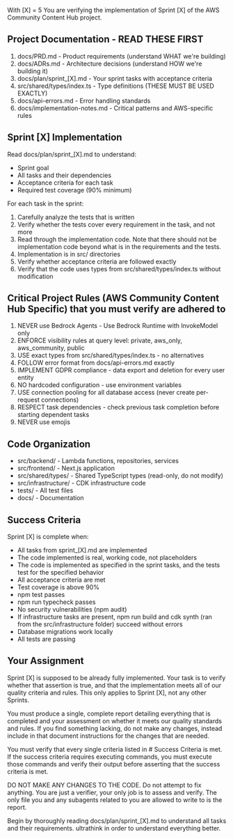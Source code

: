 With [X] = 5
You are verifying the implementation of Sprint [X] of the AWS Community Content Hub project.

## Project Documentation - READ THESE FIRST

1. docs/PRD.md - Product requirements (understand WHAT we're building)
2. docs/ADRs.md - Architecture decisions (understand HOW we're building it)
3. docs/plan/sprint_[X].md - Your sprint tasks with acceptance criteria
4. src/shared/types/index.ts - Type definitions (THESE MUST BE USED EXACTLY)
5. docs/api-errors.md - Error handling standards
6. docs/implementation-notes.md - Critical patterns and AWS-specific rules

## Sprint [X] Implementation

Read docs/plan/sprint_[X].md to understand:
- Sprint goal
- All tasks and their dependencies
- Acceptance criteria for each task
- Required test coverage (90% minimum)

For each task in the sprint:
1. Carefully analyze the tests that is written
2. Verify whether the tests cover every requirement in the task, and not more
4. Read through the implementation code. Note that there should not be implementation code beyond what is in the requirements and the tests.
5. Implementation is in src/ directories
6. Verify whether acceptance criteria are followed exactly
7. Verify that the code uses types from src/shared/types/index.ts without modification

## Critical Project Rules (AWS Community Content Hub Specific) that you must verify are adhered to

1. NEVER use Bedrock Agents - Use Bedrock Runtime with InvokeModel only
4. ENFORCE visibility rules at query level: private, aws_only, aws_community, public
5. USE exact types from src/shared/types/index.ts - no alternatives
6. FOLLOW error format from docs/api-errors.md exactly
7. IMPLEMENT GDPR compliance - data export and deletion for every user entity
8. NO hardcoded configuration - use environment variables
9. USE connection pooling for all database access (never create per-request connections)
10. RESPECT task dependencies - check previous task completion before starting dependent tasks
11. NEVER use emojis

## Code Organization

- src/backend/ - Lambda functions, repositories, services
- src/frontend/ - Next.js application
- src/shared/types/ - Shared TypeScript types (read-only, do not modify)
- src/infrastructure/ - CDK infrastructure code
- tests/ - All test files
- docs/ - Documentation

## Success Criteria

Sprint [X] is complete when:
- All tasks from sprint_[X].md are implemented
- The code implemented is real, working code, not placeholders
- The code is implemented as specified in the sprint tasks, and the tests test for the specified behavior
- All acceptance criteria are met
- Test coverage is above 90%
- npm test passes
- npm run typecheck passes
- No security vulnerabilities (npm audit)
- If infrastructure tasks are present, npm run build and cdk synth (ran from the src/infrastructure folder) succeed without errors
- Database migrations work locally
- All tests are passing

## Your Assignment

Sprint [X] is supposed to be already fully implemented. Your task is to verify whether that assertion is true, and that the implementation meets all of our quality criteria and rules. This only applies to Sprint [X], not any other Sprints.

You must produce a single, complete report detailing everything that is completed and your assessment on whether it meets our quality standards and rules. If you find something lacking, do not make any changes, instead include in that document instructions for the changes that are needed.

 You must verify that every single criteria listed in # Success Criteria is met. If the success criteria requires executing commands, you must execute those commands and verify their output before asserting that the success criteria is met.

DO NOT MAKE ANY CHANGES TO THE CODE. Do not attempt to fix anything. You are just a verifier, your only job is to assess and verify. The only file you and any subagents related to you are allowed to write to is the report.

Begin by thoroughly reading docs/plan/sprint_[X].md to understand all tasks and their requirements. ultrathink in order to understand everything better.